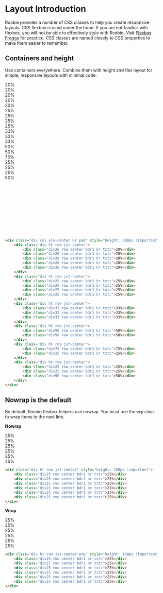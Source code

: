 # Layout Introduction
Roobie provides a number of CSS classes to help you create responsive layouts. CSS flexbox is used under the hood. If you are not familiar with flexbox, you will not be able to effectively style with Roobie. Visit [Flexbox Froggy](https://flexboxfroggy.com/) for practice. CSS classes are named closely to CSS properties to make them easier to remember.
## Containers and height
Use containers everywhere. Combine them with height and flex layout for simple, responsive layouts with minimal code.
<div class="div col aln-center br pad" style="height: 500px !important">
    <div class="div ht row jst-center">
        <div class="div20 row center bdr1 br txtc">20%</div>
        <div class="div20 row center bdr1 br txtc">20%</div>
        <div class="div20 row center bdr1 br txtc">20%</div>
        <div class="div20 row center bdr1 br txtc">20%</div>
        <div class="div20 row center bdr1 br txtc">20%</div>
    </div>
    <div class="div ht row jst-center">
        <div class="div25 row center bdr1 br txtc">25%</div>
        <div class="div25 row center bdr1 br txtc">25%</div>
        <div class="div25 row center bdr1 br txtc">25%</div>
        <div class="div25 row center bdr1 br txtc">25%</div>
    </div>
    <div class="div ht row jst-center">
        <div class="div33 row center bdr1 br txtc">33%</div>
        <div class="div33 row center bdr1 br txtc">33%</div>
        <div class="div33 row center bdr1 br txtc">33%</div>
    </div>
    <div class="div ht row jst-center">
        <div class="div50 row center bdr1 br txtc">50%</div>
        <div class="div50 row center bdr1 br txtc">50%</div>
    </div>
    <div class="div ht row jst-center">
        <div class="div75 row center bdr1 br txtc">75%</div>
        <div class="div25 row center bdr1 br txtc">25%</div>
    </div>
    <div class="div ht row jst-center">
        <div class="div25 row center bdr1 br txtc">25%</div>
        <div class="div25 row center bdr1 br txtc">25%</div>
        <div class="div50 row center bdr1 br txtc">50%</div>
    </div>
</div>

```html
<div class="div col aln-center br pad" style="height: 500px !important">
    <div class="div ht row jst-center">
        <div class="div20 row center bdr1 br txtc">20%</div>
        <div class="div20 row center bdr1 br txtc">20%</div>
        <div class="div20 row center bdr1 br txtc">20%</div>
        <div class="div20 row center bdr1 br txtc">20%</div>
        <div class="div20 row center bdr1 br txtc">20%</div>
    </div>
    <div class="div ht row jst-center">
        <div class="div25 row center bdr1 br txtc">25%</div>
        <div class="div25 row center bdr1 br txtc">25%</div>
        <div class="div25 row center bdr1 br txtc">25%</div>
        <div class="div25 row center bdr1 br txtc">25%</div>
    </div>
    <div class="div ht row jst-center">
        <div class="div33 row center bdr1 br txtc">33%</div>
        <div class="div33 row center bdr1 br txtc">33%</div>
        <div class="div33 row center bdr1 br txtc">33%</div>
    </div>
    <div class="div ht row jst-center">
        <div class="div50 row center bdr1 br txtc">50%</div>
        <div class="div50 row center bdr1 br txtc">50%</div>
    </div>
    <div class="div ht row jst-center">
        <div class="div75 row center bdr1 br txtc">75%</div>
        <div class="div25 row center bdr1 br txtc">25%</div>
    </div>
    <div class="div ht row jst-center">
        <div class="div25 row center bdr1 br txtc">25%</div>
        <div class="div25 row center bdr1 br txtc">25%</div>
        <div class="div50 row center bdr1 br txtc">50%</div>
    </div>
</div>
```

## Nowrap is the default
By default, Roobie flexbox helpers use nowrap. You must use the `wrp` class to wrap items to the next line.

**Nowrap**
<div class="div ht row jst-center" style="height: 100px !important">
    <div class="div25 row center bdr1 br txtc">25%</div>
    <div class="div25 row center bdr1 br txtc">25%</div>
    <div class="div25 row center bdr1 br txtc">25%</div>
    <div class="div25 row center bdr1 br txtc">25%</div>
    <div class="div25 row center bdr1 br txtc">25%</div>
    <div class="div25 row center bdr1 br txtc">25%</div>
</div>  

```html
<div class="div ht row jst-center" style="height: 100px !important">
    <div class="div25 row center bdr1 br txtc">25%</div>
    <div class="div25 row center bdr1 br txtc">25%</div>
    <div class="div25 row center bdr1 br txtc">25%</div>
    <div class="div25 row center bdr1 br txtc">25%</div>
    <div class="div25 row center bdr1 br txtc">25%</div>
    <div class="div25 row center bdr1 br txtc">25%</div>
</div>
```

**Wrap**
<div class="div ht row jst-center wrp" style="height: 100px !important">
    <div class="div25 row center bdr1 br txtc">25%</div>
    <div class="div25 row center bdr1 br txtc">25%</div>
    <div class="div25 row center bdr1 br txtc">25%</div>
    <div class="div25 row center bdr1 br txtc">25%</div>
    <div class="div25 row center bdr1 br txtc">25%</div>
    <div class="div25 row center bdr1 br txtc">25%</div>
</div>

```html
<div class="div ht row jst-center wrp" style="height: 100px !important">
    <div class="div25 row center bdr1 br txtc">25%</div>
    <div class="div25 row center bdr1 br txtc">25%</div>
    <div class="div25 row center bdr1 br txtc">25%</div>
    <div class="div25 row center bdr1 br txtc">25%</div>
    <div class="div25 row center bdr1 br txtc">25%</div>
    <div class="div25 row center bdr1 br txtc">25%</div>
</div>
```